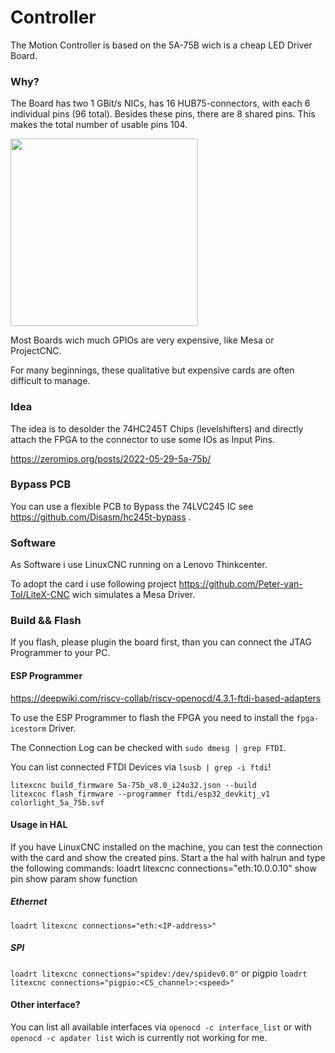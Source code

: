 # Controller

The Motion Controller is based on the 5A-75B wich is a cheap LED Driver Board.

### Why?

The Board has two 1 GBit/s NICs, has 16 HUB75-connectors, with each 6 individual pins (96 total). Besides these pins, there are 8 shared pins. This makes the total number of usable pins 104.

<img height="300px" src="https://raw.githubusercontent.com/q3k/chubby75/refs/heads/master/5a-75e/images/cl-5a-75e-v71-front.jpg"/>

Most Boards wich much GPIOs are very expensive, like Mesa or ProjectCNC.

For many beginnings, these qualitative but expensive cards are often difficult to manage.

### Idea

The idea is to desolder the 74HC245T Chips (levelshifters) and directly attach the FPGA to the connector to use some IOs as Input Pins. 

https://zeromips.org/posts/2022-05-29-5a-75b/

### Bypass PCB

You can use a flexible PCB to Bypass the 74LVC245 IC see https://github.com/Disasm/hc245t-bypass .

### Software
As Software i use LinuxCNC running on a Lenovo Thinkcenter.

To adopt the card i use following project https://github.com/Peter-van-Tol/LiteX-CNC wich simulates a Mesa Driver.

### Build && Flash

If you flash, please plugin the board first, than you can connect the JTAG Programmer to your PC.

#### ESP Programmer

https://deepwiki.com/riscv-collab/riscv-openocd/4.3.1-ftdi-based-adapters

To use the ESP Programmer to flash the FPGA you need to install the ``fpga-icestorm`` Driver.

The Connection Log can be checked with ``sudo dmesg | grep FTDI``.

You can list connected FTDI Devices via ``lsusb | grep -i ftdi``!

```
litexcnc build_firmware 5a-75b_v8.0_i24o32.json --build
litexcnc flash_firmware --programmer ftdi/esp32_devkitj_v1 colorlight_5a_75b.svf
```

#### Usage in HAL

If you have LinuxCNC installed on the machine, you can test the connection with the card and show the created pins. Start a the hal with halrun and type the following commands:
loadrt litexcnc connections="eth:10.0.0.10"
show pin
show param
show function

##### Ethernet

```loadrt litexcnc connections="eth:<IP-address>"```

##### SPI
```loadrt litexcnc connections="spidev:/dev/spidev0.0"```
or pigpio
```loadrt litexcnc connections="pigpio:<CS_channel>:<speed>"```

#### Other interface?

You can list all available interfaces via ``openocd -c interface_list`` or with ``openocd -c apdater list`` wich is currently not working for me.
